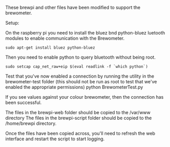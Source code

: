 These brewpi and other files have been modified to support the brewometer.

Setup:

On the raspberry pi you need to install the bluez bnd python-bluez luetooth modules to enable communication with the Brewometer.

	sudo apt-get install bluez python-bluez

Then you need to enable python to query bluetooth without being root.

	sudo setcap cap_net_raw+eip $(eval readlink -f `which python`)

Test that you've now enabled a connection by running the utility in the brewometer-test folder (this should not be run as root to test that we've enabled the appropriate permissions)
	python BrewometerTest.py

If you see values against your colour brewometer, then the connection has been successful.

The files in the brewpi-web folder should be copied to the /var/www directory
The files in the brewpi-script folder should be copied to the /home/brewpi directory.

Once the files have been copied across, you'll need to refresh the web interface and restart the script to start logging.


